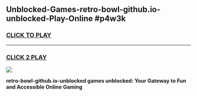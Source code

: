 
## Unblocked-Games-retro-bowl-github.io-unblocked-Play-Online #p4w3k
<h3>
<a href="https://news.freeplayer.one?title=retro-bowl-github.io-unblocked&ref=3">CLICK TO PLAY</a></h3>
<hr>

<h3>
<a href="https://news.freeplayer.one?title=retro-bowl-github.io-unblocked&ref=3">CLICK 2 PLAY</a>
  
</h3>

<a href="https://news.freeplayer.one?title=retro-bowl-github.io-unblocked&ref=3"><img src="https://clearcache.store/games.png"></a>


**retro-bowl-github.io-unblocked games unblocked: Your Gateway to Fun and Accessible Online Gaming**
